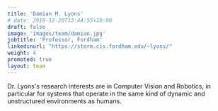 ```yaml
---
title: 'Damian M. Lyons'
# date: 2018-12-20T13:44:55+10:00
draft: false
image: 'images/team/damian.jpg'
jobtitle: 'Professor, Fordham'
linkedinurl: "https://storm.cis.fordham.edu/~lyons/"
weight: 4
promoted: true
layout: team
---
```


Dr. Lyons's research interests are in Computer Vision and Robotics, in particular for systems that operate in the same kind of dynamic and unstructured environments as humans.
